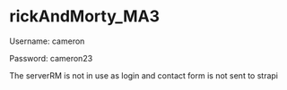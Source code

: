 # rickAndMorty_MA3

Username:
cameron

Password:
cameron23

The serverRM is not in use as login and contact form is not sent to strapi

